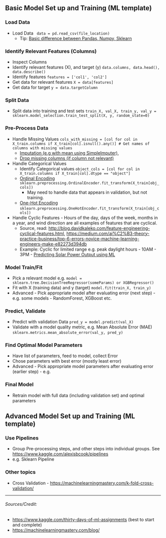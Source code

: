 ## Basic Model Set up and Training (ML template)

### Load Data
* Load Data ` data = pd.read_csv(file_location)`
  * Tip: [Basic difference between Pandas, Numpy, Sklearn](https://www.quora.com/What-is-the-relationship-among-NumPy-SciPy-Pandas-and-Scikit-learn-and-when-should-I-use-each-one-of-them)

### Identify Relevant Features (Columns)
* Inspect Columns
* Identify relevant features (X), and target (y) `data.columns, data.head(), data.describe()`  
* Identify features `features = ['col1', 'col2']`
* Get data for relevant features `X = data[features]`
* Get data for target `y = data.targetColumn`

### Split Data
* Split data into training and test sets `train_X, val_X, train_y, val_y = sklearn.model_selection.train_test_split(X, y, random_state=0)`

### Pre-Process Data
* Handle Missing Values `cols_with_missing = [col for col in X_train.columns if X_train[col].isnull().any()] # Get names of columns with missing values`
  * [Imputation (e.g with mean using SimpleImputer)](https://www.kaggle.com/alexisbcook/missing-values?scriptVersionId=79127568&cellId=8), 
  * [Drop missing columns (if column not relevant)](https://www.kaggle.com/alexisbcook/missing-values?scriptVersionId=79127568&cellId=6)
* Handle Categorical Values
  * Identify Categorical values `object_cols = [col for col in X_train.columns if X_train[col].dtype == "object"]`
  * [Ordinal Encoding](https://www.kaggle.com/alexisbcook/categorical-variables?scriptVersionId=79127496&cellId=12) `sklearn.preprocessing.OrdinalEncoder.fit_transform(X_train[obj_cols])`
    * May need to handle data that appears in validation, but not training.
  * [One-Hot Encoding](https://www.kaggle.com/alexisbcook/categorical-variables?scriptVersionId=79127496&cellId=14) `sklearn.preprocessing.OneHotEncoder.fit_transform(X_train[obj_cols])` 
* Handle Cyclic Features - Hours of the day, days of the week, months in a year, and wind direction are all examples of features that are cyclical.
  * Source, read: http://blog.davidkaleko.com/feature-engineering-cyclical-features.html, https://medium.com/ai%C2%B3-theory-practice-business/top-6-errors-novice-machine-learning-engineers-make-e82273d394db
  * Example: Cyclic for limited range e.g. peak daylight hours - 10AM - 3PM - [Predicting Solar Power Output using ML](https://towardsdatascience.com/predicting-solar-power-output-using-machine-learning-techniques-56e7959acb1f#:~:text=Secondly%2C%20let%E2%80%99s%20create%20cyclic%20features%20using%20month%20and%20hour%20data.%20It%20should%20be%20noted%20that%20only%20data%20between%2010%20am%20and%203%20pm%20is%20available%20which%20cuts%20out%20the%20period%20when%20the%20systems%20are%20not%20expected%20to%20generate%20power.)

### Model Train/Fit
* Pick a relevant model e.g. `model = sklearn.tree.DecisionTreeRegressor(someParams) or XGBRegressor()`
* Fit with X (training data) and y (target) `model.fit(train_X, train_y)`
* Advanced - Pick appropriate model after evaluating error (next step) - e.g. some models - RandomForest, XGBoost etc.

### Predict, Validate
* Predict with validation Data `pred_y = model.predict(val_X)`
* Validate with a model quality metric, e.g. Mean Absolute Error (MAE) `sklearn.metrics.mean_absolute_error(val_y, pred_y)`

### Find Optimal Model Parameters
* Have list of parameters, feed to model, collect Error
* Chose parameters with best error (mostly least error)
* Advanced - Pick appropriate model parameters after evaluating error (earlier step) - e.g.

### Final Model
* Retrain model with full data (including validation set) and optimal parameters

## Advanced Model Set up and Training (ML template)

### Use Pipelines
* Group Pre-processing steps, and other steps into individual groups. See https://www.kaggle.com/alexisbcook/pipelines
* e.g. Sklearn Pipeline

### Other topics
* Cross Validation - https://machinelearningmastery.com/k-fold-cross-validation/

---
###### Sources/Credit: 
- https://www.kaggle.com/thirty-days-of-ml-assignments (best to start and complete)
- https://machinelearningmastery.com/blog/
